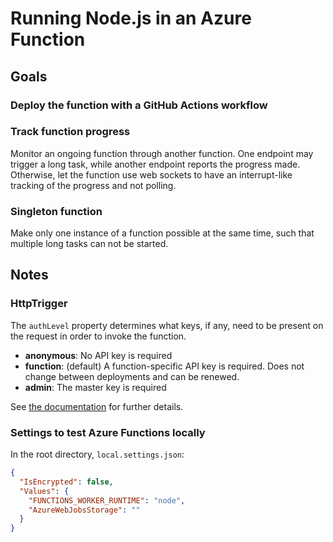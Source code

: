 # Running Node.js in an Azure Function

## Goals

### Deploy the function with a GitHub Actions workflow

### Track function progress

Monitor an ongoing function through another function. One endpoint may trigger a
long task, while another endpoint reports the progress made. Otherwise, let the
function use web sockets to have an interrupt-like tracking of the progress and
not polling.

### Singleton function

Make only one instance of a function possible at the same time, such that
multiple long tasks can not be started.

## Notes

### HttpTrigger

The `authLevel` property determines what keys, if any, need to be present on the
request in order to invoke the function.

- **anonymous**: No API key is required
- **function**: (default) A function-specific API key is required. Does not
  change between deployments and can be renewed.
- **admin**: The master key is required

See
[the documentation](https://docs.microsoft.com/en-us/java/api/com.microsoft.azure.functions.annotation.httptrigger.authlevel?view=azure-java-stable)
for further details.

### Settings to test Azure Functions locally

In the root directory, `local.settings.json`:
```json
{
  "IsEncrypted": false,
  "Values": {
    "FUNCTIONS_WORKER_RUNTIME": "node",
    "AzureWebJobsStorage": ""
  }
}
```